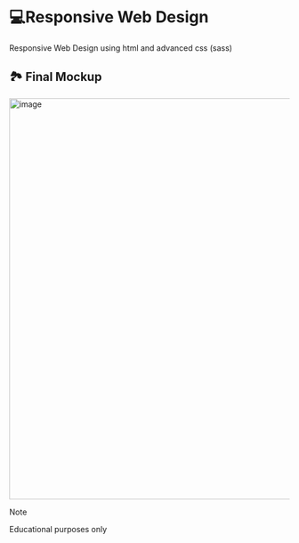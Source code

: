 # :computer:Responsive Web Design 
 Responsive Web Design using html and advanced css (sass) 

## :national_park: Final Mockup 

<img width="721" alt="image" src="https://github.com/annika-valladolid/ECO-Redesign/assets/85437223/6360ec5a-f111-4db0-a184-56c315e04765">




> [!NOTE]
> Educational purposes only
